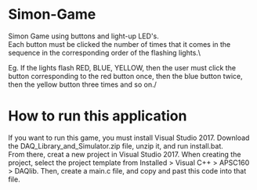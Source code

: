 # Simon-Game
Simon Game using buttons and light-up LED's.\
Each button must be clicked the number of times that it comes in the sequence in the corresponding order of the flashing lights.\

Eg. If the lights flash RED, BLUE, YELLOW, then the user must click the button corresponding to the red button once, then the blue button twice, then the yellow button three times and so on./


# How to run this application
If you want to run this game, you must install Visual Studio 2017. Download the DAQ_Library_and_Simulator.zip file, unzip it, and run install.bat.\
From there, creat a new project in Visual Studio 2017. When creating the project, select the project template from Installed > Visual C++ > APSC160 > DAQlib. Then, create a main.c file, and copy and past this code into that file.
